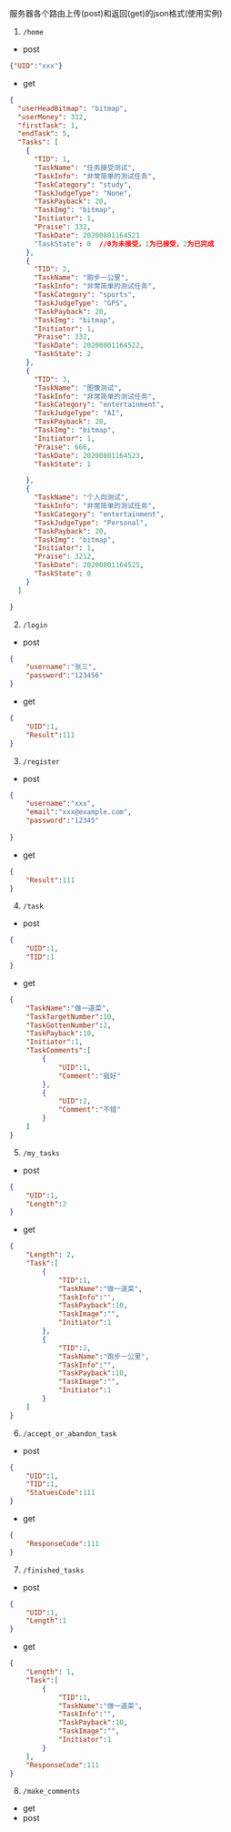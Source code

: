 服务器各个路由上传(post)和返回(get)的json格式(使用实例)

1. `/home`

- post

```json
{"UID":"xxx"}
```
- get

```json
{
  "userHeadBitmap": "bitmap",
  "userMoney": 332,
  "firstTask": 1,
  "endTask": 5,
  "Tasks": [
    {
      "TID": 1,
      "TaskName": "任务接受测试",
      "TaskInfo": "非常简单的测试任务",
      "TaskCategory": "study",
      "TaskJudgeType": "None",
      "TaskPayback": 20,
      "TaskImg": "bitmap",
      "Initiator": 1,
      "Praise": 332,
      "TaskDate": 20200801164521
      "TaskState": 0  //0为未接受，1为已接受，2为已完成
    },
    {
      "TID": 2,
      "TaskName": "跑步一公里",
      "TaskInfo": "非常简单的测试任务",
      "TaskCategory": "sports",
      "TaskJudgeType": "GPS",
      "TaskPayback": 20,
      "TaskImg": "bitmap",
      "Initiator": 1,
      "Praise": 332,
      "TaskDate": 20200801164522,
      "TaskState": 2
    },
    {
      "TID": 3,
      "TaskName": "图像测试",
      "TaskInfo": "非常简单的测试任务",
      "TaskCategory": "entertainment",
      "TaskJudgeType": "AI",
      "TaskPayback": 20,
      "TaskImg": "bitmap",
      "Initiator": 1,
      "Praise": 666,
      "TaskDate": 20200801164523,
      "TaskState": 1

    },
    {
      "TaskName": "个人向测试",
      "TaskInfo": "非常简单的测试任务",
      "TaskCategory": "entertainment",
      "TaskJudgeType": "Personal",
      "TaskPayback": 20,
      "TaskImg": "bitmap",
      "Initiator": 1,
      "Praise": 3212,
      "TaskDate": 20200801164525,
      "TaskState": 0
    }
  ]

}

```

2. `/login`

- post

```json
{
    "username":"张三",
    "password":"123456"
}
```

- get

```json
{
    "UID":1,
    "Result":111
}
```

3. `/register`

- post

```json
{
    "username":"xxx",
    "email":"xxx@example.com",
    "password":"12345"
    
}
```

- get

```json
{
    "Result":111
}
```



4. `/task`

- post

```json
{
    "UID":1,
    "TID":1
}
```

- get

```json
{
    "TaskName":"做一道菜",
    "TaskTargetNumber":10,
    "TaskGottenNumber":2,
    "TaskPayback":10,
    "Initiator":1,
    "TaskComments":[
        {
            "UID":1,
            "Comment":"挺好"
        },
        {
            "UID":2,
            "Comment":"不错"
        }
    ]
}
```

5. `/my_tasks`

- post

```json
{
    "UID":1,
    "Length":2
}
```

- get

```json
{
    "Length": 2,
    "Task":[
        {
            "TID":1,
            "TaskName":"做一道菜",
            "TaskInfo":"",
            "TaskPayback":10,
            "TaskImage":"",
            "Initiator":1
        },
        {
            "TID":2,
            "TaskName":"跑步一公里",
            "TaskInfo":"",
            "TaskPayback":10,
            "TaskImage":"",
            "Initiator":1
        }
    ]
}
```

6. `/accept_or_abandon_task`

- post

```json
{
    "UID":1,
    "TID":1,
    "StatuesCode":111
}
```

- get

```json
{
    "ResponseCode":111
}
```

7. `/finished_tasks`

- post

```json
{
    "UID":1,
    "Length":1
}
```

- get

```json
{
    "Length": 1,
    "Task":[
        {
            "TID":1,
            "TaskName":"做一道菜",
            "TaskInfo":"",
            "TaskPayback":10,
            "TaskImage":"",
            "Initiator":1
        }
    ],
    "ResponseCode":111
}
```

8. `/make_comments`

- get
- post